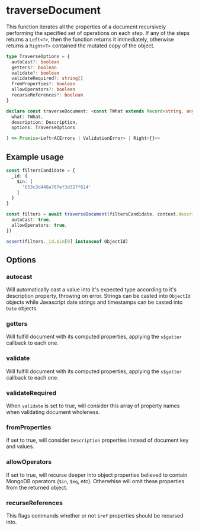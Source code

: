 # traverseDocument

This function iterates all the properties of a document recursively performing the specified set of operations on each step. If any of the steps returns a `Left<T>`, then the function returns it immediately, otherwise returns a `Right<T>` contained the mutated copy of the object.

```typescript
type TraverseOptions = {
  autoCast?: boolean
  getters?: boolean
  validate?: boolean
  validateRequired?: string[]
  fromProperties?: boolean
  allowOperators?: boolean
  recurseReferences?: boolean
}

declare const traverseDocument: <const TWhat extends Record<string, any>>(
  what: TWhat,
  description: Description,
  options: TraverseOptions

) => Promise<Left<ACErrors | ValidationError> | Right<{}>>
```

## Example usage

```typescript
const filtersCandidate = {
  _id: {
    $in: [
      '653c3d448a707ef3d327f624'
    ]
  }
}

const filters = await traverseDocument(filtersCandidate, context.description, {
  autoCast: true,
  allowOperators: true,
})

assert(filters._id.$in[0] instanceof ObjectId)
```

## Options

### autocast

Will automatically cast a value into it's expected type according to it's description property, throwing on error. Strings can be casted into `ObjectId` objects while Javascript date strings and timestamps can be casted into `Date` objects.

### getters

Will fulfill document with its computed properties, applying the `s$getter` callback to each one.

### validate

Will fulfill document with its computed properties, applying the `s$getter` callback to each one.

### validateRequired

When `validate` is set to true, will consider this array of property names when validating document wholeness.

### fromProperties

If set to true, will consider `Description` properties instead of document key and values.

### allowOperators

If set to true, will recurse deeper into object properties believed to contain MongoDB operators (`$in`, `$eq`, etc). Otherwhise will omit these properties from the returned object.

### recurseReferences

This flags commands whether or not `$ref` properties should be recursed into.
